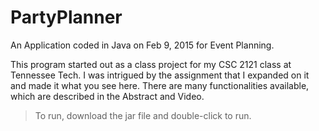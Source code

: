 # PartyPlanner
An Application coded in Java on Feb 9, 2015 for Event Planning. 

This program started out as a class project for my CSC 2121 class at Tennessee Tech. I was intrigued by the assignment that I expanded on it and made it what you see here. There are many functionalities available, which are described in the Abstract and Video.

> To run, download the jar file and double-click to run.
